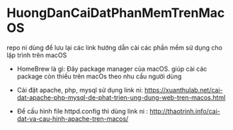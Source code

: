 # HuongDanCaiDatPhanMemTrenMacOS
repo ni dùng để lưu lại các link hướng dẫn cài các phần mềm sử dụng cho lập trình trên macOS

- HomeBrew là gì: Đây package manager của macOS. giúp cài các package còn thiếu trên macOs theo nhu cầu người dùng

- Cài đặt apache, php, mysql sử dụng link ni:
https://xuanthulab.net/cai-dat-apache-php-mysql-de-phat-trien-ung-dung-web-tren-macos.html
- Để cấu hình file httpd.config thì dùng link ni :
http://thaotrinh.info/cai-dat-va-cau-hinh-apache-tren-macos/

